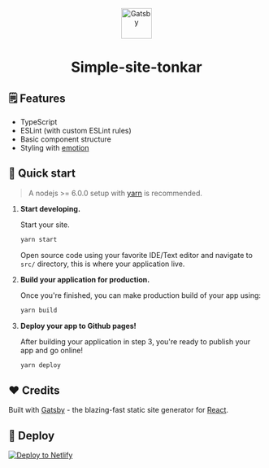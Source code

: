 <p align="center">
  <a href="https://www.gatsbyjs.org">
    <img alt="Gatsby" src="https://www.gatsbyjs.org/monogram.svg" width="60" />
  </a>
</p>
<h1 align="center">
  Simple-site-tonkar
</h1>

## 🗒️ Features

- TypeScript
- ESLint (with custom ESLint rules)
- Basic component structure
- Styling with [emotion](https://emotion.sh/)

## 🚀 Quick start

> A nodejs >= 6.0.0 setup with [yarn](https://yarnpkg.com/) is recommended.

1.  **Start developing.**

    Start your site.

    ```bash
    yarn start
    ```

    Open source code using your favorite IDE/Text editor and navigate to `src/` directory, this is where your application live.

2.  **Build your application for production.**

    Once you're finished, you can make production build of your app using:

    ```bash
    yarn build
    ```

3.  **Deploy your app to Github pages!**

    After building your application in step 3, you're ready to publish your app and go online!

    ```bash
    yarn deploy
    ```

## ❤️ Credits

Built with [Gatsby](https://www.gatsbyjs.org/) - the blazing-fast static site generator for [React](https://facebook.github.io/react/).

## 💫 Deploy

[![Deploy to Netlify](https://www.netlify.com/img/deploy/button.svg)](https://app.netlify.com/start/deploy?repository=https://github.com/charjac/site_tonkar)
